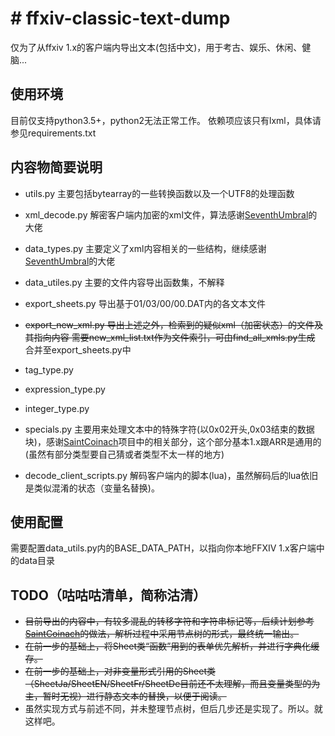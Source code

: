 # # ffxiv-classic-text-dump

仅为了从ffxiv 1.x的客户端内导出文本(包括中文)，用于考古、娱乐、休闲、健脑... 

## 使用环境
目前仅支持python3.5+，python2无法正常工作。
依赖项应该只有lxml，具体请参见requirements.txt

## 内容物简要说明
* utils.py
主要包括bytearray的一些转换函数以及一个UTF8的处理函数

* xml_decode.py
解密客户端内加密的xml文件，算法感谢[SeventhUmbral](https://github.com/jpd002/SeventhUmbral)的大佬

* data_types.py
主要定义了xml内容相关的一些结构，继续感谢[SeventhUmbral](https://github.com/jpd002/SeventhUmbral)的大佬

* data_utiles.py
主要的文件内容导出函数集，不解释

* export_sheets.py
导出基于01/03/00/00.DAT内的各文本文件

* ~~export_new_xml.py
导出上述之外，检索到的疑似xml（加密状态）的文件及其指向内容
需要new_xml_list.txt作为文件索引，可由find_all_xmls.py生成~~
合并至export_sheets.py中

* tag_type.py
* expression_type.py
* integer_type.py
* specials.py
主要用来处理文本中的特殊字符(以0x02开头,0x03结束的数据块)，感谢[SaintCoinach](https://github.com/ufx/SaintCoinach)项目中的相关部分，这个部分基本1.x跟ARR是通用的(虽然有部分类型要自己猜或者类型不太一样的地方)

* decode_client_scripts.py
解码客户端内的脚本(lua)，虽然解码后的lua依旧是类似混淆的状态（变量名替换)。

## 使用配置
需要配置data_utils.py内的BASE_DATA_PATH，以指向你本地FFXIV 1.x客户端中的data目录

## TODO（咕咕咕清单，简称沽清）
- ~~目前导出的内容中，有较多混乱的转移字符和字符串标记等，后续计划参考[SaintCoinach](https://github.com/ufx/SaintCoinach)的做法，解析过程中采用节点树的形式，最终统一输出。~~
- ~~在前一步的基础上，将Sheet类“函数”用到的表单优先解析，并进行字典化缓存。~~
- ~~在前一步的基础上，对非变量形式引用的Sheet类（SheetJa/SheetEN/SheetFr/SheetDe目前还不太理解，而且变量类型的为主，暂时无视）进行静态文本的替换，以便于阅读。~~
- 虽然实现方式与前述不同，并未整理节点树，但后几步还是实现了。所以。就这样吧。

